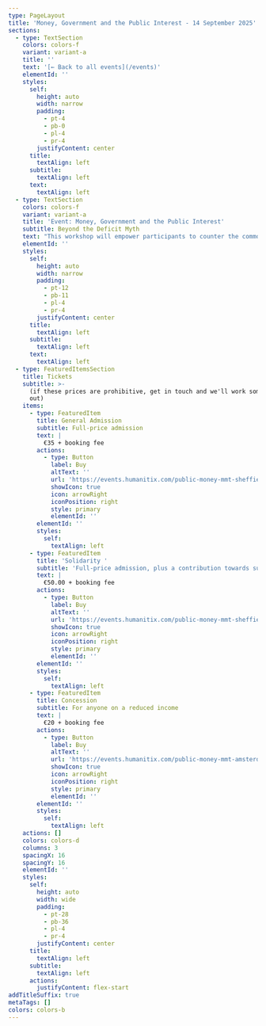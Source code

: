 ```yaml
---
type: PageLayout
title: 'Money, Government and the Public Interest - 14 September 2025'
sections:
  - type: TextSection
    colors: colors-f
    variant: variant-a
    title: ''
    text: '[← Back to all events](/events)'
    elementId: ''
    styles:
      self:
        height: auto
        width: narrow
        padding:
          - pt-4
          - pb-0
          - pl-4
          - pr-4
        justifyContent: center
      title:
        textAlign: left
      subtitle:
        textAlign: left
      text:
        textAlign: left
  - type: TextSection
    colors: colors-f
    variant: variant-a
    title: 'Event: Money, Government and the Public Interest'
    subtitle: Beyond the Deficit Myth
    text: "This workshop will empower participants to counter the common narrative that significant public interest investment is unaffordable or must be paid for by implementing austerity measures. Whether for healthcare, education, climate action, or whatever is needed, you will come away with a true understanding of how governments spend money and what is possible.\n\nThe workshop will be conducted in English.\n\n**Date:** 14 September, 2025\n\n**Location:** Waag (Theater Anatonicum), [Nieuwmarkt 4](https://maps.app.goo.gl/PRhmsjwHCo6xxLS47), 1012 CR Amsterdam, Netherlands\n\n**Course outline:**\_The program will comprise a series of introductory talks and participatory group discussions based on short articles and case studies relating to the nature of money and the role of government budgets. The workshop will be conducted in English.\n\n**Facilitator:**\_[Associate Professor\_Steven Hail](https://www.linkedin.com/in/steven-hail-27b7b910), Lecturer at Torrens University Australia and Economist at Modern Money Lab.\n\nTea, coffee and a light lunch and dinner will be provided.\n\n12:00pm—1:00pm\tRegistration and light lunch\n\n1:00pm—2:00pm\tPart 1: Money - what it is and where it came from.\n\n2:00pm—2:30pm\tBreak\n\n2:30pm—4:00pm\tPart 2: The power of the purse - national budgeting and the Euro\n\n4:00pm—4:30pm\tBreak\n\n4:30pm—6:00pm\tPart 3: Inflation, instability and the European Central Bank\n\n6:00pm—7:00pm\tDinner break\n\n7:00pm — 8:30pm\tPart 4:\_[Finding The Money](https://www.youtube.com/watch?v=R47h_ux-nE8)\_documentary screening and optional Q and A\n"
    elementId: ''
    styles:
      self:
        height: auto
        width: narrow
        padding:
          - pt-12
          - pb-11
          - pl-4
          - pr-4
        justifyContent: center
      title:
        textAlign: left
      subtitle:
        textAlign: left
      text:
        textAlign: left
  - type: FeaturedItemsSection
    title: Tickets
    subtitle: >-
      (if these prices are prohibitive, get in touch and we'll work something
      out)
    items:
      - type: FeaturedItem
        title: General Admission
        subtitle: Full-price admission
        text: |
          €35 + booking fee
        actions:
          - type: Button
            label: Buy
            altText: ''
            url: 'https://events.humanitix.com/public-money-mmt-sheffield/tickets'
            showIcon: true
            icon: arrowRight
            iconPosition: right
            style: primary
            elementId: ''
        elementId: ''
        styles:
          self:
            textAlign: left
      - type: FeaturedItem
        title: 'Solidarity '
        subtitle: 'Full-price admission, plus a contribution towards subsidised places'
        text: |
          €50.00 + booking fee
        actions:
          - type: Button
            label: Buy
            altText: ''
            url: 'https://events.humanitix.com/public-money-mmt-sheffield/tickets'
            showIcon: true
            icon: arrowRight
            iconPosition: right
            style: primary
            elementId: ''
        elementId: ''
        styles:
          self:
            textAlign: left
      - type: FeaturedItem
        title: Concession
        subtitle: For anyone on a reduced income
        text: |
          €20 + booking fee
        actions:
          - type: Button
            label: Buy
            altText: ''
            url: 'https://events.humanitix.com/public-money-mmt-amsterdam/tickets'
            showIcon: true
            icon: arrowRight
            iconPosition: right
            style: primary
            elementId: ''
        elementId: ''
        styles:
          self:
            textAlign: left
    actions: []
    colors: colors-d
    columns: 3
    spacingX: 16
    spacingY: 16
    elementId: ''
    styles:
      self:
        height: auto
        width: wide
        padding:
          - pt-28
          - pb-36
          - pl-4
          - pr-4
        justifyContent: center
      title:
        textAlign: left
      subtitle:
        textAlign: left
      actions:
        justifyContent: flex-start
addTitleSuffix: true
metaTags: []
colors: colors-b
---
```

